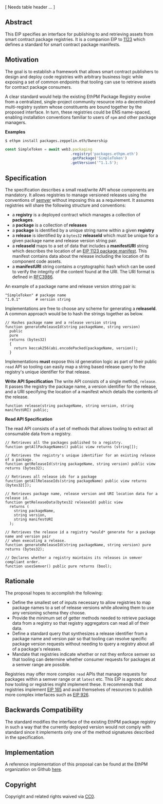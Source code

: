 [ Needs table header ... ]

## Abstract
This EIP specifies an interface for publishing to and retrieving assets from smart contract package registries. It is a companion EIP to [1123](https://github.com/ethereum/EIPs/blob/master/EIPS/eip-1123.md) which defines a standard for smart contract package manifests.

## Motivation
The goal is to establish a framework that allows smart contract publishers to design and deploy code registries with arbitrary business logic while exposing a set of common endpoints that tooling can use to retrieve assets for contract package consumers.

A clear standard would help the existing EthPM Package Registry evolve from a centralized, single-project community resource into a decentralized multi-registry system whose constituents are bound together by the proposed interface. In turn, these registries could be ENS name-spaced, enabling installation conventions familiar to users of `npm` and other package managers.

**Examples**
```shell
$ ethpm install packages.zeppelin.eth/Ownership
```

```javascript
const SimpleToken = await web3.packaging
                              .registry('packages.ethpm.eth')
                              .getPackage('SimpleToken')
                              .getVersion('^1.1.5');
```

## Specification
The specification describes a small read/write API whose components are mandatory. It allows registries to manage versioned releases using the conventions of [semver](https://semver.org/) without imposing this as a requirement. It assumes registries will share the following structure and conventions:

+ a **registry** is a deployed contract which manages a collection of **packages**.
+ a **package** is a collection of **releases**
+ a **package** is identified by a unique string name within a given **registry**
+ a **release** is identified by a `bytes32` **releaseId** which must be unique for a given package name and release version string pair.
+ a **releaseId** maps to a set of data that includes a **manifestURI** string which describes the location of an [EIP 1123 package manifest](https://github.com/ethereum/EIPs/blob/master/EIPS/eip-1123.md). This manifest contains data about the release including the location of its component code assets.
+ a **manifestURI** string contains a cryptographic hash which can be used to verify the integrity of the content found at the URI. The URI format is defined in [RFC3986](https://tools.ietf.org/html/rfc3986).

An example of a package name and release version string pair is:
```shell
"SimpleToken" # package name
"1.0.1"       # version string
```

Implementations are free to choose any scheme for generating a **releaseId**. A common approach would be to hash the strings together as below.

```solidity
// Hashes package name and a release version string
function generateReleaseId(string packageName, string version)
  public
  pure
  returns (bytes32)
  {
    return keccak256(abi.encodePacked(packageName, version));
  }
```

Implementations **must** expose this id generation logic as part of their public `read` API so
tooling can easily map a string based release query to the registry's unique identifier for that release.

**Write API Specification**
The write API consists of a single method, `release`. It passes the registry the package name, a
version identifier for the release, and a URI specifying the location of a manifest which
details the contents of the release.
```solidity
function release(string packageName, string version, string manifestURI) public;
```
**Read API Specification**

The read API consists of a set of methods that allows tooling to extract all consumable data from a registry.

```solidity
// Retrieves all the packages published to a registry.
function getAllPackageNames() public view returns (string[]);

// Retrieves the registry's unique identifier for an existing release of a package.
function getReleaseId(string packageName, string version) public view returns (bytes32);

// Retrieves all release ids for a package
function getAllReleaseIds(string packageName) public view returns (bytes32[]);

// Retrieves package name, release version and URI location data for a release id.
function getReleaseData(bytes32 releaseId) public view
  returns (
    string packageName,
    string version,
    string manifestURI
  );

// Retrieves the release id a registry *would* generate for a package name and version pair
// when executing a release.
function generateReleaseId(string packageName, string version) pure returns (bytes32);

// Declares whether a registry maintains its releases in semver compliant order.
function usesSemver() public pure returns (bool);
```

## Rationale
The proposal hopes to accomplish the following:

+ Define the smallest set of inputs necessary to allow registries to map package names to a set of
release versions while allowing them to use any versioning schema they choose.
+ Provide the minimum set of getter methods needed to retrieve package data from a registry so that registry aggregators can read all of their data.
+ Define a standard query that synthesizes a release identifier from a package name and version pair so that tooling can resolve specific package version requests without needing to query a registry about all of a package's releases.
+ Mandate that registries indicate whether or not they enforce semver so that tooling can determine whether consumer requests for packages at a semver range are possible.

Registries may offer more complex `read` APIs that manage requests for packages within a semver range or at `latest` etc. This EIP is agnostic about how tooling or registries might implement these. It recommends that registries implement [EIP 165](https://github.com/ethereum/EIPs/blob/master/EIPS/eip-165.md) and avail themselves of resources to publish more complex interfaces such as [EIP 926](https://github.com/ethereum/EIPs/blob/master/EIPS/eip-926.md).

## Backwards Compatibility
The standard modifies the interface of the existing EthPM package registry in such a way that the currently deployed version would not comply with standard since it implements only one of the method signatures described in the specification.

## Implementation
A reference implementation of this proposal can be found at the EthPM organization on Github [here](https://github.com/ethpm/escape-truffle).

## Copyright
Copyright and related rights waived via [CC0](https://creativecommons.org/publicdomain/zero/1.0/).
